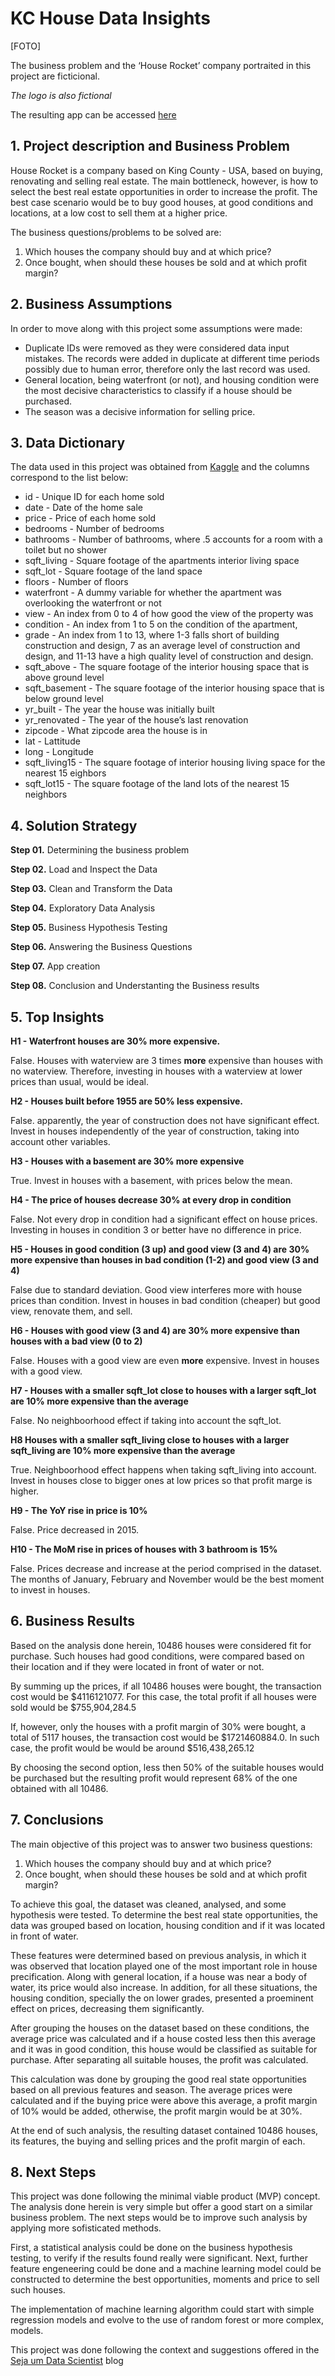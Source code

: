 # KC House Data Insights

[FOTO]

The business problem and the ‘House Rocket’ company portraited in this project are ficticional.

_The logo is also fictional_

The resulting app can be accessed [here](https://kc-insights.herokuapp.com/)

## 1. **Project description and Business Problem**

House Rocket is a company based on King County - USA, based on buying, renovating and selling real estate. The main bottleneck, however, is how to select the best real estate opportunities in order to increase the profit. The best case scenario would be to buy good houses, at good conditions and locations, at a low cost to sell them at a higher price. 

The business questions/problems to be solved are: 

1. Which houses the company should buy and at which price?
2. Once bought, when should these houses be sold and at which profit margin?

## 2. **Business Assumptions**
    
In order to move along with this project some assumptions were made:
    
- Duplicate IDs were removed as they were considered data input mistakes. The records were added in duplicate at different time periods possibly due to human error, therefore only the last record was used.
- General location, being waterfront (or not), and housing condition were the most decisive characteristics to classify if a house should be purchased.
- The season was a decisive information for selling price. 


## 3. **Data Dictionary**

The data used in this project was obtained from [Kaggle](https://www.kaggle.com/harlfoxem/housesalesprediction/discussion/207885) and the columns correspond to the list below: 

- id - Unique ID for each home sold
- date - Date of the home sale
- price - Price of each home sold
- bedrooms - Number of bedrooms
- bathrooms - Number of bathrooms, where .5 accounts for a room with a toilet but no shower
- sqft_living - Square footage of the apartments interior living space
- sqft_lot - Square footage of the land space
- floors - Number of floors
- waterfront - A dummy variable for whether the apartment was overlooking the waterfront or not
- view - An index from 0 to 4 of how good the view of the property was
- condition - An index from 1 to 5 on the condition of the apartment,
- grade - An index from 1 to 13, where 1-3 falls short of building construction and design, 7 as an average level of construction and design, and 11-13 have a high quality level of construction and design.
- sqft_above - The square footage of the interior housing space that is above ground level
- sqft_basement - The square footage of the interior housing space that is below ground level
- yr_built - The year the house was initially built
- yr_renovated - The year of the house’s last renovation
- zipcode - What zipcode area the house is in
- lat - Lattitude
- long - Longitude
- sqft_living15 - The square footage of interior housing living space for the nearest 15 eighbors
- sqft_lot15 - The square footage of the land lots of the nearest 15 neighbors

## 4. **Solution Strategy**

**Step 01.** Determining the business problem

**Step 02.** Load and Inspect the Data

**Step 03.** Clean and Transform the Data 

**Step 04.** Exploratory Data Analysis

**Step 05.** Business Hypothesis Testing 

**Step 06.** Answering the Business Questions 

**Step 07.** App creation 

**Step 08.**  Conclusion and Understanting the Business results

## 5. **Top Insights**

**H1 - Waterfront houses are 30% more expensive.**

False. Houses with waterview are 3 times **more** expensive than houses with no waterview. Therefore, investing in houses with a waterview at lower prices than usual, would be ideal. 

**H2 - Houses built before 1955 are 50% less expensive.**

False. apparently, the year of construction does not have significant effect. Invest in houses independently of the year of construction, taking into account other variables.

**H3 - Houses with a basement are 30% more expensive**

True. Invest in houses with a basement, with prices below the mean.

**H4 - The price of houses decrease 30% at every drop in condition**

False. Not every drop in condition had a significant effect on house prices. Investing in houses in condition 3 or better have no difference in price. 

**H5  - Houses in good condition (3 up) and good view (3 and 4) are 30% more expensive than houses in bad condition (1-2) and good view (3 and 4)**

False due to standard deviation. Good view interferes more with house prices than condition. Invest in houses in bad condition (cheaper) but good view, renovate them, and sell. 

**H6 - Houses with good view (3 and 4) are 30% more expensive than houses with a bad view (0 to 2)**

False. Houses with a good view are even **more** expensive. Invest in houses with a good view. 

**H7 - Houses with a smaller sqft_lot close to houses with a larger sqft_lot are 10% more expensive than the average**

False. No neighboorhood effect if taking into account the sqft_lot.

**H8 Houses with a smaller sqft_living close to houses with a larger sqft_living are 10% more expensive than the average**

True. Neighboorhood effect happens when taking sqft_living into account. Invest in houses close to bigger ones at low prices so that profit marge is higher. 

**H9 - The YoY rise in price is 10%**

False. Price decreased in 2015. 

**H10 - The MoM rise in prices of houses with 3 bathroom is 15%**

False. Prices decrease and increase at the period comprised in the dataset. The months of January, February and November would be the best moment to invest in houses.


## 6. **Business Results**

Based on the analysis done herein, 10486 houses were considered fit for purchase. 
Such houses had good conditions, were compared based on their location and if they were located in front of water or not.

By summing up the prices, if all 10486 houses were bought, the transaction cost would be $4116121077. For this case, the total profit if all houses were sold would be $755,904,284.5

If, however, only the houses with a profit margin of 30% were bought, a total of 5117 houses, the transaction cost would be $1721460884.0. In such case, the profit would be would be around $516,438,265.12

By choosing the second option, less then 50% of the suitable houses would be purchased but the resulting profit would represent 68% of the one obtained with all 10486. 


## 7. **Conclusions** 
The main objective of this project was to answer two business questions:
1. Which houses the company should buy and at which price?
2. Once bought, when should these houses be sold and at which profit margin?

To achieve this goal, the dataset was cleaned, analysed, and some hypothesis were tested. To determine the best real state opportunities, the data was grouped based on location, housing condition and if it was located in front of water. 

These features were determined based on previous analysis, in which it was observed that location played one of the most important role in house precification. Along with general location, if a house was near a body of water, its price would also increase. In addition, for all these situations, the housing condition, specially the on lower grades, presented a proeminent effect on prices, decreasing them significantly. 

After grouping the houses on the dataset based on these conditions, the average price was calculated and if a house costed less then this average and it was in good condition, this house would be classified as suitable for purchase. After separating all suitable houses, the profit was calculated. 

This calculation was done by grouping the good real state opportunities based on all previous features and season. The average prices were calculated and if the buying price were above this average, a profit margin of 10% would be added, otherwise, the profit margin would be at 30%.

At the end of such analysis, the resulting dataset contained 10486 houses, its features, the buying and selling prices and the profit margin of each. 

## 8. **Next Steps**

This project was done following the minimal viable product (MVP) concept. The analysis done herein is very simple but offer a good start on a similar business problem. The next steps would be to improve such analysis by applying more sofisticated methods. 

First, a statistical analysis could be done on the business hypothesis testing, to verify if the results found really were significant. Next, further feature engeneering could be done and a machine learning model could be constructed to determine the best opportunities, moments and price to sell such houses. 

The implementation of machine learning algorithm could start with simple regression models and evolve to the use of random forest or more complex, models.  

This project was done following the context and suggestions offered in the [Seja um Data Scientist](https://sejaumdatascientist.com/os-5-projetos-de-data-science-que-fara-o-recrutador-olhar-para-voce/) blog

